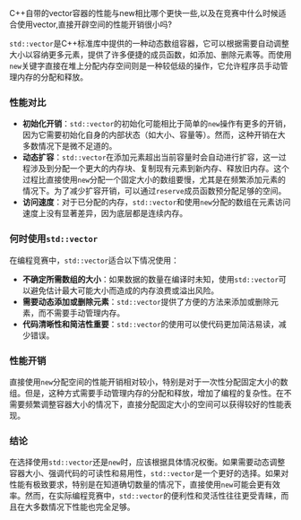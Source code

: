 C++自带的vector容器的性能与new相比哪个更快一些,以及在竞赛中什么时候适合使用vector,直接开辟空间的性能开销很小吗?

`std::vector`是C++标准库中提供的一种动态数组容器，它可以根据需要自动调整大小以容纳更多元素，提供了许多便捷的成员函数，如添加、删除元素等。而使用`new`关键字直接在堆上分配内存空间则是一种较低级的操作，它允许程序员手动管理内存的分配和释放。

### 性能对比

- **初始化开销**：`std::vector`的初始化可能相比于简单的`new`操作有更多的开销，因为它需要初始化自身的内部状态（如大小、容量等）。然而，这种开销在大多数情况下是微不足道的。
- **动态扩容**：`std::vector`在添加元素超出当前容量时会自动进行扩容，这一过程涉及到分配一个更大的内存块、复制现有元素到新内存、释放旧内存。这个过程比直接使用`new`分配一个固定大小的数组要慢，尤其是在频繁添加元素的情况下。为了减少扩容开销，可以通过`reserve`成员函数预分配足够的空间。
- **访问速度**：对于已分配的内存，`std::vector`和使用`new`分配的数组在元素访问速度上没有显著差异，因为底层都是连续内存。

### 何时使用`std::vector`

在编程竞赛中，`std::vector`适合以下情况使用：

- **不确定所需数组的大小**：如果数据的数量在编译时未知，使用`std::vector`可以避免估计最大可能大小而造成的内存浪费或溢出风险。
- **需要动态添加或删除元素**：`std::vector`提供了方便的方法来添加或删除元素，而不需要手动管理内存。
- **代码清晰性和简洁性重要**：`std::vector`的使用可以使代码更加简洁易读，减少错误。

### 性能开销

直接使用`new`分配空间的性能开销相对较小，特别是对于一次性分配固定大小的数组。但是，这种方式需要手动管理内存的分配和释放，增加了编程的复杂性。在不需要频繁调整容器大小的情况下，直接分配固定大小的空间可以获得较好的性能表现。

### 结论

在选择使用`std::vector`还是`new`时，应该根据具体情况权衡。如果需要动态调整容器大小、强调代码的可读性和易用性，`std::vector`是一个更好的选择。如果对性能有极致要求，特别是在知道确切数量的情况下，直接使用`new`可能会更有效率。然而，在实际编程竞赛中，`std::vector`的便利性和灵活性往往更受青睐，而且在大多数情况下性能也完全足够。